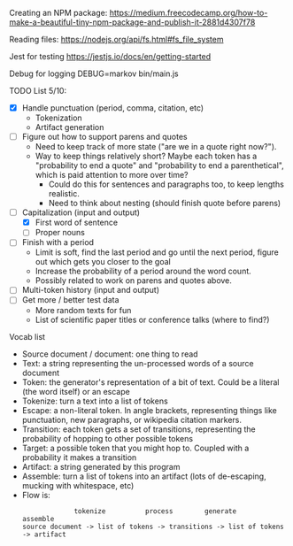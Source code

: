 Creating an NPM package:
https://medium.freecodecamp.org/how-to-make-a-beautiful-tiny-npm-package-and-publish-it-2881d4307f78

Reading files:
https://nodejs.org/api/fs.html#fs_file_system

Jest for testing
https://jestjs.io/docs/en/getting-started

Debug for logging
DEBUG=markov bin/main.js

TODO List 5/10:
- [x] Handle punctuation (period, comma, citation, etc)
  - Tokenization
  - Artifact generation
- [ ] Figure out how to support parens and quotes
  - Need to keep track of more state ("are we in a quote right now?").
  - Way to keep things relatively short? Maybe each token has a "probability to end a quote" and "probability to end a parenthetical", which is paid attention to more over time?
    - Could do this for sentences and paragraphs too, to keep lengths realistic.
    - Need to think about nesting (should finish quote before parens)
- [ ] Capitalization (input and output)
  - [x] First word of sentence
  - [ ] Proper nouns
- [ ] Finish with a period
  - Limit is soft, find the last period and go until the next period, figure out which gets you closer to the goal
  - Increase the probability of a period around the word count.
  - Possibly related to work on parens and quotes above.
- [ ] Multi-token history (input and output)
- [ ] Get more / better test data
  - More random texts for fun
  - List of scientific paper titles or conference talks (where to find?)

Vocab list
- Source document / document: one thing to read
- Text: a string representing the un-processed words of a source document
- Token: the generator's representation of a bit of text. Could be a literal (the word itself) or an escape
- Tokenize: turn a text into a list of tokens
- Escape: a non-literal token. In angle brackets, representing things like punctuation, new paragraphs, or wikipedia citation markers.
- Transition: each token gets a set of transitions, representing the probability of hopping to other possible tokens
- Target: a possible token that you might hop to. Coupled with a probability it makes a transition
- Artifact: a string generated by this program
- Assemble: turn a list of tokens into an artifact (lots of de-escaping, mucking with whitespace, etc)
- Flow is:
    ```
                 tokenize          process        generate          assemble
    source document -> list of tokens -> transitions -> list of tokens -> artifact
    ```